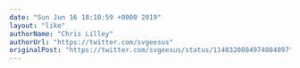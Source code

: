 ```yaml
---
date: "Sun Jun 16 18:10:59 +0000 2019"
layout: "like"
authorName: "Chris Lilley"
authorUrl: "https://twitter.com/svgeesus"
originalPost: "https://twitter.com/svgeesus/status/1140320884974084097"
---
```


